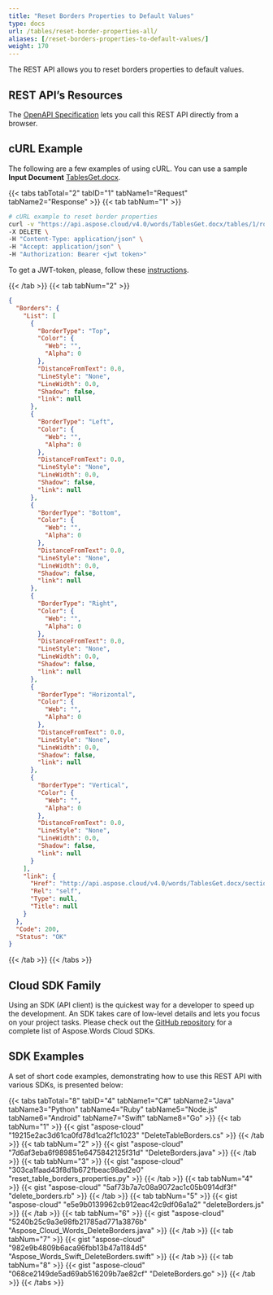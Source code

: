 ```yaml
---
title: "Reset Borders Properties to Default Values"
type: docs
url: /tables/reset-border-properties-all/
aliases: [/reset-borders-properties-to-default-values/]
weight: 170
---
```


The REST API allows you to reset borders properties to default values.

## REST API’s Resources

The [OpenAPI Specification](https://apireference.aspose.cloud/words/#/Borders/DeleteBorders) lets you call this REST API directly from a browser.

## cURL Example

The following are a few examples of using cURL. You can use a sample **Input Document** [TablesGet.docx](/words/tables/TablesGet.docx).

{{< tabs tabTotal="2" tabID="1" tabName1="Request" tabName2="Response" >}}
{{< tab tabNum="1" >}}

```bash
# cURL example to reset border properties
curl -v "https://api.aspose.cloud/v4.0/words/TablesGet.docx/tables/1/rows/0/borders" \
-X DELETE \
-H "Content-Type: application/json" \
-H "Accept: application/json" \
-H "Authorization: Bearer <jwt token>"
```

To get a JWT-token, please, follow these [instructions](/words/getting-started/available-sdks/#curl).

{{< /tab >}}
{{< tab tabNum="2" >}}

```json
{
  "Borders": {
    "List": [
      {
        "BorderType": "Top",
        "Color": {
          "Web": "",
          "Alpha": 0
        },
        "DistanceFromText": 0.0,
        "LineStyle": "None",
        "LineWidth": 0.0,
        "Shadow": false,
        "link": null
      },
      {
        "BorderType": "Left",
        "Color": {
          "Web": "",
          "Alpha": 0
        },
        "DistanceFromText": 0.0,
        "LineStyle": "None",
        "LineWidth": 0.0,
        "Shadow": false,
        "link": null
      },
      {
        "BorderType": "Bottom",
        "Color": {
          "Web": "",
          "Alpha": 0
        },
        "DistanceFromText": 0.0,
        "LineStyle": "None",
        "LineWidth": 0.0,
        "Shadow": false,
        "link": null
      },
      {
        "BorderType": "Right",
        "Color": {
          "Web": "",
          "Alpha": 0
        },
        "DistanceFromText": 0.0,
        "LineStyle": "None",
        "LineWidth": 0.0,
        "Shadow": false,
        "link": null
      },
      {
        "BorderType": "Horizontal",
        "Color": {
          "Web": "",
          "Alpha": 0
        },
        "DistanceFromText": 0.0,
        "LineStyle": "None",
        "LineWidth": 0.0,
        "Shadow": false,
        "link": null
      },
      {
        "BorderType": "Vertical",
        "Color": {
          "Web": "",
          "Alpha": 0
        },
        "DistanceFromText": 0.0,
        "LineStyle": "None",
        "LineWidth": 0.0,
        "Shadow": false,
        "link": null
      }
    ],
    "link": {
      "Href": "http://api.aspose.cloud/v4.0/words/TablesGet.docx/sections/0/tables/1/rows/0/borders",
      "Rel": "self",
      "Type": null,
      "Title": null
    }
  },
  "Code": 200,
  "Status": "OK"
}
```

{{< /tab >}}
{{< /tabs >}}

## Cloud SDK Family

Using an SDK (API client) is the quickest way for a developer to speed up the development. An SDK takes care of low-level details and lets you focus on your project tasks. Please check out the [GitHub repository](https://github.com/aspose-words-cloud) for a complete list of Aspose.Words Cloud SDKs.

## SDK Examples

A set of short code examples, demonstrating how to use this REST API with various SDKs, is presented below:

{{< tabs tabTotal="8" tabID="4" tabName1="C#" tabName2="Java" tabName3="Python" tabName4="Ruby" tabName5="Node.js" tabName6="Android" tabName7="Swift" tabName8="Go" >}}
{{< tab tabNum="1" >}}
{{< gist "aspose-cloud" "19215e2ac3d61ca0fd78d1ca2f1c1023" "DeleteTableBorders.cs" >}}
{{< /tab >}}
{{< tab tabNum="2" >}}
{{< gist "aspose-cloud" "7d6af3eba6f989851e6475842125f31d" "DeleteBorders.java" >}}
{{< /tab >}}
{{< tab tabNum="3" >}}
{{< gist "aspose-cloud" "303ca1faad43f8d1b672fbeac98ad2e0" "reset_table_borders_properties.py" >}}
{{< /tab >}}
{{< tab tabNum="4" >}}
{{< gist "aspose-cloud" "5af73b7a7c08a9072ac1c05b0914df3f" "delete_borders.rb" >}}
{{< /tab >}}
{{< tab tabNum="5" >}}
{{< gist "aspose-cloud" "e5e9b0139962cb912eac42c9df06a1a2" "deleteBorders.js" >}}
{{< /tab >}}
{{< tab tabNum="6" >}}
{{< gist "aspose-cloud" "5240b25c9a3e98fb21785ad771a3876b" "Aspose_Cloud_Words_DeleteBorders.java" >}}
{{< /tab >}}
{{< tab tabNum="7" >}}
{{< gist "aspose-cloud" "982e9b4809b6aca96fbb13b47a1184d5" "Aspose_Words_Swift_DeleteBorders.swift" >}}
{{< /tab >}}
{{< tab tabNum="8" >}}
{{< gist "aspose-cloud" "068ce2149de5ad69ab516209b7ae82cf" "DeleteBorders.go" >}}
{{< /tab >}}
{{< /tabs >}}
